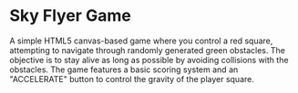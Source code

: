 # Sky Flyer Game
A simple HTML5 canvas-based game where you control a red square, attempting to navigate through randomly generated green obstacles. The objective is to stay alive as long as possible by avoiding collisions with the obstacles. The game features a basic scoring system and an "ACCELERATE" button to control the gravity of the player square.
